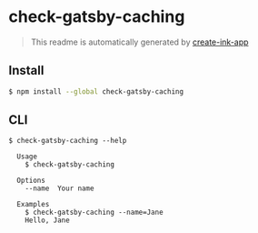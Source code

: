 # check-gatsby-caching

> This readme is automatically generated by [create-ink-app](https://github.com/vadimdemedes/create-ink-app)


## Install

```bash
$ npm install --global check-gatsby-caching
```


## CLI

```
$ check-gatsby-caching --help

  Usage
    $ check-gatsby-caching

  Options
    --name  Your name

  Examples
    $ check-gatsby-caching --name=Jane
    Hello, Jane
```
